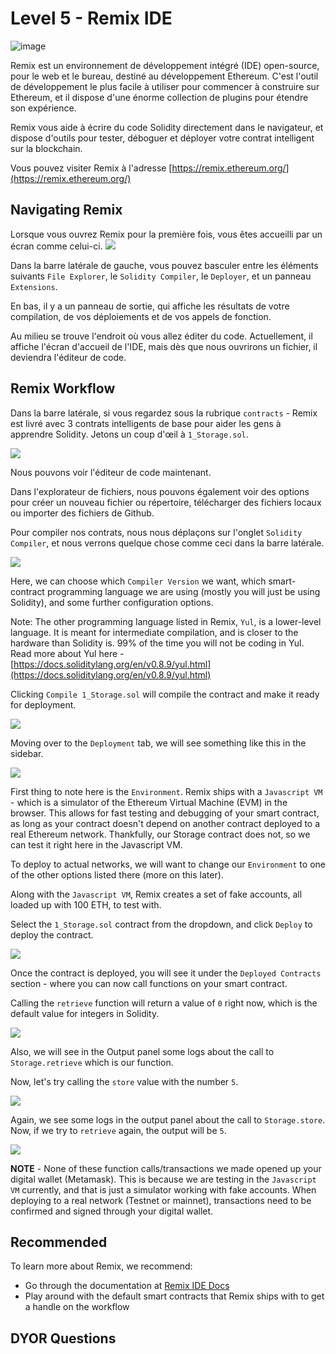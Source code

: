 # Level 5 - Remix IDE

![image](https://user-images.githubusercontent.com/16539849/173646901-81144afc-36aa-418c-be7f-70477b627ced.png)

Remix est un environnement de développement intégré (IDE) open-source, pour le web et le bureau, destiné au développement Ethereum. C'est l'outil de développement le plus facile à utiliser pour commencer à construire sur Ethereum, et il dispose d'une énorme collection de plugins pour étendre son expérience. 

<Quiz questionId="512d993c-ecb0-4ecd-b077-8f7eec505bec" />

Remix vous aide à écrire du code Solidity directement dans le navigateur, et dispose d'outils pour tester, déboguer et déployer votre contrat intelligent sur la blockchain.


Vous pouvez visiter Remix à l'adresse [https://remix.ethereum.org/](https://remix.ethereum.org/)

<Quiz questionId="1cbd33c7-d0ae-445e-b70b-0888666e2a9d" />

## Navigating Remix

Lorsque vous ouvrez Remix pour la première fois, vous êtes accueilli par un écran comme celui-ci.
![](https://i.imgur.com/4RqBi40.png)

Dans la barre latérale de gauche, vous pouvez basculer entre les éléments suivants `File Explorer`, le `Solidity Compiler`, le `Deployer`, et un panneau `Extensions`.

En bas, il y a un panneau de sortie, qui affiche les résultats de votre compilation, de vos déploiements et de vos appels de fonction. 

Au milieu se trouve l'endroit où vous allez éditer du code. Actuellement, il affiche l'écran d'accueil de l'IDE, mais dès que nous ouvrirons un fichier, il deviendra l'éditeur de code.

## Remix Workflow

Dans la barre latérale, si vous regardez sous la rubrique `contracts`  - Remix est livré avec 3 contrats intelligents de base pour aider les gens à apprendre Solidity. Jetons un coup d'œil à `1_Storage.sol`.

![](https://i.imgur.com/OdGQABf.png)

Nous pouvons voir l'éditeur de code maintenant.

Dans l'explorateur de fichiers, nous pouvons également voir des options pour créer un nouveau fichier ou répertoire, télécharger des fichiers locaux ou importer des fichiers de Github.

Pour compiler nos contrats, nous nous déplaçons sur l'onglet `Solidity Compiler`,  et nous verrons quelque chose comme ceci dans la barre latérale.

![](https://i.imgur.com/kr0a26J.png)

Here, we can choose which `Compiler Version` we want, which smart-contract programming language we are using (mostly you will just be using Solidity), and some further configuration options.

Note: The other programming language listed in Remix, `Yul`, is a lower-level language. It is meant for intermediate compilation, and is closer to the hardware than Solidity is. 99% of the time you will not be coding in Yul. Read more about Yul here - [https://docs.soliditylang.org/en/v0.8.9/yul.html](https://docs.soliditylang.org/en/v0.8.9/yul.html)

Clicking `Compile 1_Storage.sol` will compile the contract and make it ready for deployment.

![](https://i.imgur.com/KieTxyw.png)

Moving over to the `Deployment` tab, we will see something like this in the sidebar.

![](https://i.imgur.com/NzlQ3kM.png)

<Quiz questionId="be553003-ef98-4517-88ac-1cea9c4a4008" />

First thing to note here is the `Environment`. Remix ships with a `Javascript VM` - which is a simulator of the Ethereum Virtual Machine (EVM) in the browser. This allows for fast testing and debugging of your smart contract, as long as your contract doesn't depend on another contract deployed to a real Ethereum network. Thankfully, our Storage contract does not, so we can test it right here in the Javascript VM.

To deploy to actual networks, we will want to change our `Environment` to one of the other options listed there (more on this later).

<Quiz questionId="b4e0f228-abc7-4384-ba92-2839fe77ed11" />

Along with the `Javascript VM`, Remix creates a set of fake accounts, all loaded up with 100 ETH, to test with. 

Select the `1_Storage.sol` contract from the dropdown, and click `Deploy` to deploy the contract. 

![](https://i.imgur.com/mjfULEw.png)

Once the contract is deployed, you will see it under the `Deployed Contracts` section - where you can now call functions on your smart contract.

Calling the `retrieve` function will return a value of `0` right now, which is the default value for integers in Solidity. 

![](https://i.imgur.com/B0tBUt0.png)

Also, we will see in the Output panel some logs about the call to `Storage.retrieve` which is our function.

Now, let's try calling the `store` value with the number `5`.

![](https://i.imgur.com/m3BwJCc.png)

Again, we see some logs in the output panel about the call to `Storage.store`. Now, if we try to `retrieve` again, the output will be `5`. 

![](https://i.imgur.com/8PdOvHf.png)


**NOTE** - None of these function calls/transactions we made opened up your digital wallet (Metamask). This is because we are testing in the `Javascript VM` currently, and that is just a simulator working with fake accounts. When deploying to a real network (Testnet or mainnet), transactions need to be confirmed and signed through your digital wallet. 

## Recommended

To learn more about Remix, we recommend:

- Go through the documentation at [Remix IDE Docs](https://remix-ide.readthedocs.io/en/latest/)
- Play around with the default smart contracts that Remix ships with to get a handle on the workflow

## DYOR Questions
<Quiz questionId="1f9f5213-43dc-4e2b-9daa-64dec004af6e" />
<Quiz questionId="a8f3391a-00f5-4632-a25d-2515bd9523b2" />
<Quiz questionId="c0cb59fd-60df-404b-a052-6b7d360da2b4" />

<SubmitQuiz />
